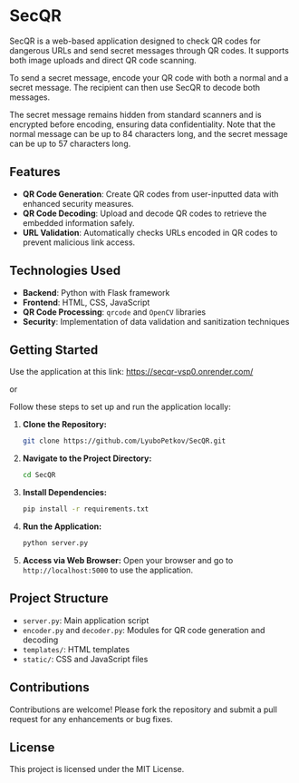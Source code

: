 # SecQR

SecQR is a web-based application designed to check QR codes for dangerous URLs and send secret messages through QR codes. It supports both image uploads and direct QR code scanning.

To send a secret message, encode your QR code with both a normal and a secret message. The recipient can then use SecQR to decode both messages.

The secret message remains hidden from standard scanners and is encrypted before encoding, ensuring data confidentiality. Note that the normal message can be up to 84 characters long, and the secret message can be up to 57 characters long.

## Features

- **QR Code Generation**: Create QR codes from user-inputted data with enhanced security measures.
- **QR Code Decoding**: Upload and decode QR codes to retrieve the embedded information safely.
- **URL Validation**: Automatically checks URLs encoded in QR codes to prevent malicious link access.

## Technologies Used

- **Backend**: Python with Flask framework
- **Frontend**: HTML, CSS, JavaScript
- **QR Code Processing**: `qrcode` and `OpenCV` libraries
- **Security**: Implementation of data validation and sanitization techniques

## Getting Started

Use the application at this link: https://secqr-vsp0.onrender.com/

or 

Follow these steps to set up and run the application locally:

1. **Clone the Repository:**
   ```bash
   git clone https://github.com/LyuboPetkov/SecQR.git
   ```

2. **Navigate to the Project Directory:**
   ```bash
   cd SecQR
   ```

3. **Install Dependencies:**
   ```bash
   pip install -r requirements.txt
   ```

4. **Run the Application:**
   ```bash
   python server.py
   ```

5. **Access via Web Browser:**
   Open your browser and go to `http://localhost:5000` to use the application.

## Project Structure

- `server.py`: Main application script
- `encoder.py` and `decoder.py`: Modules for QR code generation and decoding
- `templates/`: HTML templates
- `static/`: CSS and JavaScript files

## Contributions

Contributions are welcome! Please fork the repository and submit a pull request for any enhancements or bug fixes.

## License

This project is licensed under the MIT License.


